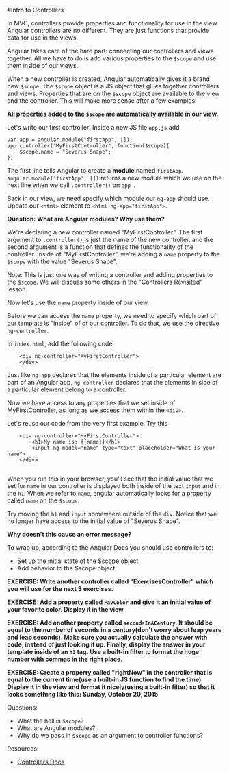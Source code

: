 #Intro to Controllers

In MVC, controllers provide properties and functionality for use in the view.  Angular controllers are no different.  They are just functions that provide data for use in the views.

Angular takes care of the hard part: connecting our controllers and views together.  All we have to do is add various properties to the `$scope` and use them inside of our views.

When a new controller is created, Angular automatically gives it a brand new `$scope`. The `$scope` object is a JS object that glues together controllers and views.  Properties that are on the `$scope` object are available to the view and the controller. This will make more sense after a few examples!

**All properties added to the `$scope` are automatically available in our view.**

Let's write our first controller! Inside a new JS file `app.js` add

```
var app = angular.module("firstApp", []);
app.controller("MyFirstController", function($scope){
	$scope.name = "Severus Snape";
})
```

The first line tells Angular to create a **module** named `firstApp`.  `angular.module('firstApp', [])` returns a new module which we use on the next line when we call `.controller()` on `app	`.

Back in our view, we need specify which module our `ng-app` should use.  Update our `<html>` element to `<html ng-app="firstApp">`.

**Question: What are Angular modules?  Why use them?**

We're declaring a new controller named "MyFirstController".  The first argument to `.controller()` is just the name of the new controller, and the second argument is a function that defines the functionality of the controller.  Inside of "MyFirstController", we're adding a `name` property to the `$scope` with the value "Severus Snape". 

Note: This is just one way of writing a controller and adding properties to the `$scope`. We will discuss some others in the "Controllers Revisited" lesson.

Now let's use the `name` property inside of our view.

Before we can access the `name` property, we need to specify which part of our template is "inside" of of our controller.  To do that, we use the directive `ng-controller`.

In `index.html`, add the following code:

```
	<div ng-controller="MyFirstController">
	</div>
```

Just like `ng-app` declares that the elements inside of a particular element are part of an Angular app, `ng-controller` declares that the elements in side of a particular element belong to a controller.

Now we have access to any properties that we set inside of MyFirstController, as long as we access them within the `<div>`.

Let's reuse our code from the very first example.  Try this

```
	<div ng-controller="MyFirstController">
		<h1>My name is: {{name}}</h1>
		<input ng-model="name" type="text" placeholder="What is your name">
	</div>
	
```	

When you run this in your browser, you'll see that the initial value that we set for `name` in our controller is displayed both inside of the text `input` and in the `h1`.  When we refer to `name`, angular automatically looks for a property called `name` on the `$scope`.

Try moving the `h1` and `input` somewhere outside of the `div`.  Notice that we no longer have access to the initial value of "Severus Snape".  

**Why doesn't this cause an error message?**

To wrap up, according to the Angular Docs you should use controllers to: 

* Set up the initial state of the $scope object.
* Add behavior to the $scope object.

**EXERCISE: Write another controller called "ExercisesController" which you will use for the next 3 exercises.**

**EXERCISE: Add a property called `FavColor` and give it an initial value of your favorite color.  Display it in the view**

**EXERCISE: Add another property called `secondsInACentury`.  It should be equal to the number of seconds in a century(don't worry about leap years and leap seconds).  Make sure you actually calculate the answer with code, instead of just looking it up.  Finally, display the answer in your template inside of an `h3` tag.  Use a built-in filter to format the huge number with commas in the right place.**
  
**EXERCISE: Create a property called "rightNow" in the controller that is equal to the current time(use a built-in JS function to find the time)  Display it in the view and format it nicely(using a built-in filter) so that it looks something like this: Sunday, October 20, 2015**

Questions: 

* What the hell is `$scope`?
* What are Angular modules?
* Why do we pass in `$scope` as an argument to controller functions?

Resources:

* [Controllers Docs](https://docs.angularjs.org/guide/controller)


